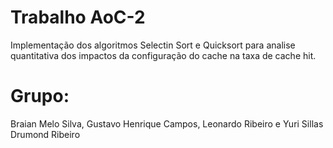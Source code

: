 # Trabalho AoC-2

Implementação dos algoritmos Selectin Sort e Quicksort para analise quantitativa dos impactos da configuração do cache na taxa de cache hit.

# Grupo:

Braian Melo Silva,
Gustavo Henrique Campos,
Leonardo Ribeiro e
Yuri Sillas Drumond Ribeiro

